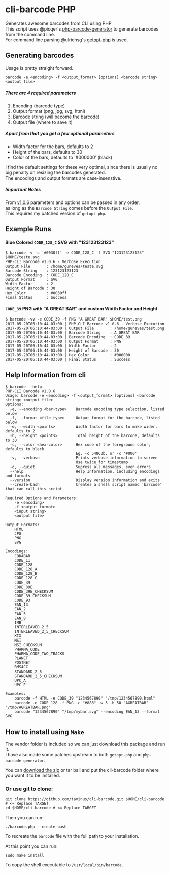# cli-barcode PHP
Generates awesome barcodes from CLI using PHP  
This script uses @picqer's [php-barcode-generator](https://github.com/picqer/php-barcode-generator) to generate barcodes from the command line.  
For command line parsing @ulrichsg's [getopt-php](https://github.com/ulrichsg/getopt-php) is used.  
  
## Generating barcodes
Usage is pretty straight forward.  
```
barcode -e <encoding> -f <output_format> [options] <barcode string> <output file>
```
##### There are 4 required parameters  
1. Encoding (barcode type)  
2. Output format (png, jpg, svg, html)  
3. Barcode string (will become the barcode)  
4. Output file (where to save it)  

##### Apart from that you get a few optional parameters
* Width factor for the bars, defaults to 2
* Height of the bars, defaults to 30
* Color of the bars, defaults to '#000000' (black)
  
I find the default settings for these very optimal, since there is usually no big penalty on resizing the barcodes generated.  
The encodings and output formats are case-insenstive.  

##### Important Notes
From [v1.0.6](https://github.com/tavinus/cli-barcode/releases/tag/1.0.6) parameters and options can be passed in any order,  
as long as the `Barcode String` comes before the `Output File`.  
This requires my patched version of `getopt-php`.  
  
## Example Runs
#### Blue Colored `CODE_128_C` SVG with "123123123123"
```
$ barcode -v -c '#0030ff' -e CODE_128_C -f SVG "123123123123" $HOME/teste.svg 
PHP-CLI Barcode v1.0.6 - Verbose Execution
Output File       : /home/guneves/teste.svg       
Barcode String    : 123123123123                  
Barcode Encoding  : CODE_128_C                    
Output Format     : SVG                           
Width Factor      : 2                             
Height of Barcode : 30                            
Hex Color         : #0030ff                       
Final Status      : Success
```
#### `CODE_39` PNG with "A GREAT BAR" and custom Width Factor and Height
```
$ barcode -vv -e CODE_39 -f PNG "A GREAT BAR" $HOME/test.png 
2017-05-20T06:10:44-03:00 | PHP-CLI Barcode v1.0.6 - Verbose Execution
2017-05-20T06:10:44-03:00 | Output File       : /home/guneves/test.png        
2017-05-20T06:10:44-03:00 | Barcode String    : A GREAT BAR                   
2017-05-20T06:10:44-03:00 | Barcode Encoding  : CODE_39                       
2017-05-20T06:10:44-03:00 | Output Format     : PNG                           
2017-05-20T06:10:44-03:00 | Width Factor      : 2                             
2017-05-20T06:10:44-03:00 | Height of Barcode : 30                            
2017-05-20T06:10:44-03:00 | Hex Color         : #000000                       
2017-05-20T06:10:44-03:00 | Final Status      : Success
```
## Help Information from cli
```
$ barcode --help
PHP-CLI Barcode v1.0.6
Usage: barcode -e <encoding> -f <output_format> [options] <barcode string> <output file>
Options:
  -e, --encoding <bar-type>    Barcode encoding type selection, listed below
  -f, --format <file-type>     Output format for the barcode, listed below
  -w, --width <points>         Width factor for bars to make wider, defaults to 2
  -h, --height <points>        Total height of the barcode, defaults to 30
  -c, --color <hex-color>      Hex code of the foreground color, defaults to black
                               Eg. -c 54863b, or -c '#000'
  -v, --verbose                Prints verbose information to screen
                               Use twice for timestamp
  -q, --quiet                  Supress all messages, even errors
  --help                       Help Information, including encodings and formats
  --version                    Display version information and exits
  --create-bash                Creates a shell script named 'barcode' that can call this script

Required Options and Parameters:
    -e <encoding>
    -f <output format>
    <input string>
    <output file>

Output Formats:
    HTML
    JPG
    PNG
    SVG

Encodings:
    CODABAR
    CODE_11
    CODE_128
    CODE_128_A
    CODE_128_B
    CODE_128_C
    CODE_39
    CODE_39E
    CODE_39E_CHECKSUM
    CODE_39_CHECKSUM
    CODE_93
    EAN_13
    EAN_2
    EAN_5
    EAN_8
    IMB
    INTERLEAVED_2_5
    INTERLEAVED_2_5_CHECKSUM
    KIX
    MSI
    MSI_CHECKSUM
    PHARMA_CODE
    PHARMA_CODE_TWO_TRACKS
    PLANET
    POSTNET
    RMS4CC
    STANDARD_2_5
    STANDARD_2_5_CHECKSUM
    UPC_A
    UPC_E

Examples:
    barcode -f HTML -e CODE_39 "1234567890" "/tmp/1234567890.html"
    barcode -e CODE_128 -f PNG -c "#888" -w 3 -h 50 "AGREATBAR" "/tmp/AGREATBAR.png"
    barcode "1234567890" "/tmp/mybar.svg" --encoding EAN_13 --format SVG
```


## How to install using `Make`
The vendor folder is included so we can just download this package and run it.  
I have also made some patches upstream to both `getopt-php` and `php-barcode-generator`.  
  
You can [download the zip](https://github.com/tavinus/cli-barcode/archive/master.zip) or tar ball and put the cli-barcode folder where you want it to be installed.  
  
### Or use git to clone:
```
git clone https://github.com/tavinus/cli-barcode.git $HOME/cli-barcode # <= Replace TARGET
cd $HOME/cli-barcode # <= Replace TARGET
```

Then you can run:  
```
./barcode.php --create-bash
``` 
To recreate the `barcode` file with the full path to your installation. 
  
At this point you can run:
```
sudo make install
``` 
To copy the shell executable to `/usr/local/bin/barcode`.  


